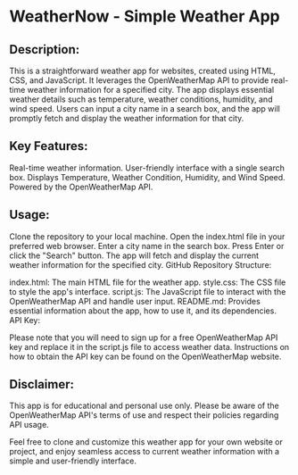 # WeatherNow - Simple Weather App

## Description:
This is a straightforward weather app for websites, created using HTML, CSS, and JavaScript. It leverages the OpenWeatherMap API to provide real-time weather information for a specified city. The app displays essential weather details such as temperature, weather conditions, humidity, and wind speed. Users can input a city name in a search box, and the app will promptly fetch and display the weather information for that city.

## Key Features:
Real-time weather information.
User-friendly interface with a single search box.
Displays Temperature, Weather Condition, Humidity, and Wind Speed.
Powered by the OpenWeatherMap API.

## Usage:
Clone the repository to your local machine.
Open the index.html file in your preferred web browser.
Enter a city name in the search box.
Press Enter or click the "Search" button.
The app will fetch and display the current weather information for the specified city.
GitHub Repository Structure:

index.html: The main HTML file for the weather app.
style.css: The CSS file to style the app's interface.
script.js: The JavaScript file to interact with the OpenWeatherMap API and handle user input.
README.md: Provides essential information about the app, how to use it, and its dependencies.
API Key:

Please note that you will need to sign up for a free OpenWeatherMap API key and replace it in the script.js file to access weather data. Instructions on how to obtain the API key can be found on the OpenWeatherMap website.

## Disclaimer:
This app is for educational and personal use only. Please be aware of the OpenWeatherMap API's terms of use and respect their policies regarding API usage.

Feel free to clone and customize this weather app for your own website or project, and enjoy seamless access to current weather information with a simple and user-friendly interface.

